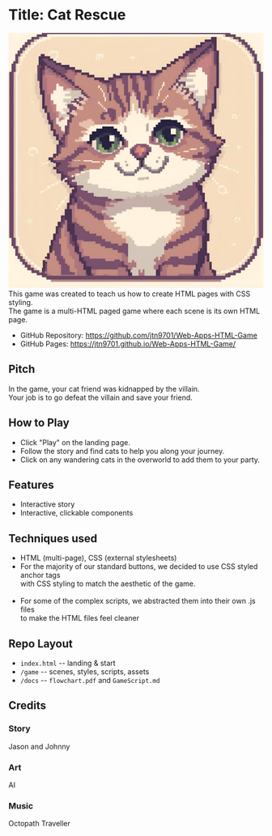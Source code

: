 # Title: Cat Rescue
![alt text](./Favicon.png)
This game was created to teach us how to create HTML pages with CSS styling. </br>
The game is a multi-HTML paged game where each scene is its own HTML page.</br>

- GitHub Repository: https://github.com/jtn9701/Web-Apps-HTML-Game
- GitHub Pages: https://jtn9701.github.io/Web-Apps-HTML-Game/

## Pitch
In the game, your cat friend was kidnapped by the villain.</br>
Your job is to go defeat the villain and save your friend.

## How to Play
- Click "Play" on the landing page.
- Follow the story and find cats to help you along your journey.</br>
- Click on any wandering cats in the overworld to add them to your party.</br>

## Features
- Interactive story
- Interactive, clickable components

## Techniques used
- HTML (multi-page), CSS (external stylesheets)
- For the majority of our standard buttons, we decided to use CSS styled anchor tags</br>
with CSS styling to match the aesthetic of the game.</br></br>
- For some of the complex scripts, we abstracted them into their own .js files</br>
to make the HTML files feel cleaner

## Repo Layout
- `index.html` -- landing & start
- `/game` -- scenes, styles, scripts, assets
- `/docs` -- `flowchart.pdf` and `GameScript.md`

## Credits
### Story
Jason and Johnny</br>
### Art
AI</br>
### Music
Octopath Traveller